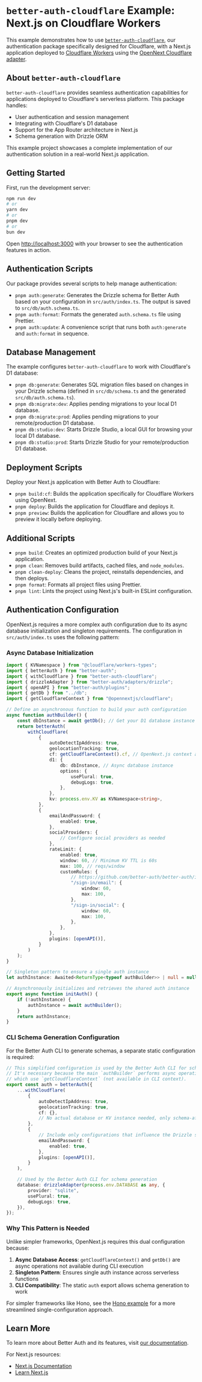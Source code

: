 # `better-auth-cloudflare` Example: Next.js on Cloudflare Workers

This example demonstrates how to use [`better-auth-cloudflare`](https://github.com/better-auth/better-auth), our authentication package specifically designed for Cloudflare, with a Next.js application deployed to [Cloudflare Workers](https://workers.cloudflare.com/) using the [OpenNext Cloudflare adapter](https://github.com/opennextjs/opennextjs-cloudflare).

## About `better-auth-cloudflare`

`better-auth-cloudflare` provides seamless authentication capabilities for applications deployed to Cloudflare's serverless platform. This package handles:

- User authentication and session management
- Integrating with Cloudflare's D1 database
- Support for the App Router architecture in Next.js
- Schema generation with Drizzle ORM

This example project showcases a complete implementation of our authentication solution in a real-world Next.js application.

## Getting Started

First, run the development server:

```bash
npm run dev
# or
yarn dev
# or
pnpm dev
# or
bun dev
```

Open [http://localhost:3000](http://localhost:3000) with your browser to see the authentication features in action.

## Authentication Scripts

Our package provides several scripts to help manage authentication:

- `pnpm auth:generate`: Generates the Drizzle schema for Better Auth based on your configuration in `src/auth/index.ts`. The output is saved to `src/db/auth.schema.ts`.
- `pnpm auth:format`: Formats the generated `auth.schema.ts` file using Prettier.
- `pnpm auth:update`: A convenience script that runs both `auth:generate` and `auth:format` in sequence.

## Database Management

The example configures `better-auth-cloudflare` to work with Cloudflare's D1 database:

- `pnpm db:generate`: Generates SQL migration files based on changes in your Drizzle schema (defined in `src/db/schema.ts` and the generated `src/db/auth.schema.ts`).
- `pnpm db:migrate:dev`: Applies pending migrations to your local D1 database.
- `pnpm db:migrate:prod`: Applies pending migrations to your remote/production D1 database.
- `pnpm db:studio:dev`: Starts Drizzle Studio, a local GUI for browsing your local D1 database.
- `pnpm db:studio:prod`: Starts Drizzle Studio for your remote/production D1 database.

## Deployment Scripts

Deploy your Next.js application with Better Auth to Cloudflare:

- `pnpm build:cf`: Builds the application specifically for Cloudflare Workers using OpenNext.
- `pnpm deploy`: Builds the application for Cloudflare and deploys it.
- `pnpm preview`: Builds the application for Cloudflare and allows you to preview it locally before deploying.

## Additional Scripts

- `pnpm build`: Creates an optimized production build of your Next.js application.
- `pnpm clean`: Removes build artifacts, cached files, and `node_modules`.
- `pnpm clean-deploy`: Cleans the project, reinstalls dependencies, and then deploys.
- `pnpm format`: Formats all project files using Prettier.
- `pnpm lint`: Lints the project using Next.js's built-in ESLint configuration.

## Authentication Configuration

OpenNext.js requires a more complex auth configuration due to its async database initialization and singleton requirements. The configuration in `src/auth/index.ts` uses the following pattern:

### Async Database Initialization

```typescript
import { KVNamespace } from "@cloudflare/workers-types";
import { betterAuth } from "better-auth";
import { withCloudflare } from "better-auth-cloudflare";
import { drizzleAdapter } from "better-auth/adapters/drizzle";
import { openAPI } from "better-auth/plugins";
import { getDb } from "../db";
import { getCloudflareContext } from "@opennextjs/cloudflare";

// Define an asynchronous function to build your auth configuration
async function authBuilder() {
    const dbInstance = await getDb(); // Get your D1 database instance
    return betterAuth(
        withCloudflare(
            {
                autoDetectIpAddress: true,
                geolocationTracking: true,
                cf: getCloudflareContext().cf, // OpenNext.js context access
                d1: {
                    db: dbInstance, // Async database instance
                    options: {
                        usePlural: true,
                        debugLogs: true,
                    },
                },
                kv: process.env.KV as KVNamespace<string>,
            },
            {
                emailAndPassword: {
                    enabled: true,
                },
                socialProviders: {
                    // Configure social providers as needed
                },
                rateLimit: {
                    enabled: true,
                    window: 60, // Minimum KV TTL is 60s
                    max: 100, // reqs/window
                    customRules: {
                        // https://github.com/better-auth/better-auth/issues/5452
                        "/sign-in/email": {
                            window: 60,
                            max: 100,
                        },
                        "/sign-in/social": {
                            window: 60,
                            max: 100,
                        },
                    },
                },
                plugins: [openAPI()],
            }
        )
    );
}

// Singleton pattern to ensure a single auth instance
let authInstance: Awaited<ReturnType<typeof authBuilder>> | null = null;

// Asynchronously initializes and retrieves the shared auth instance
export async function initAuth() {
    if (!authInstance) {
        authInstance = await authBuilder();
    }
    return authInstance;
}
```

### CLI Schema Generation Configuration

For the Better Auth CLI to generate schemas, a separate static configuration is required:

```typescript
// This simplified configuration is used by the Better Auth CLI for schema generation.
// It's necessary because the main `authBuilder` performs async operations like `getDb()`
// which use `getCloudflareContext` (not available in CLI context).
export const auth = betterAuth({
    ...withCloudflare(
        {
            autoDetectIpAddress: true,
            geolocationTracking: true,
            cf: {},
            // No actual database or KV instance needed, only schema-affecting options
        },
        {
            // Include only configurations that influence the Drizzle schema
            emailAndPassword: {
                enabled: true,
            },
            plugins: [openAPI()],
        }
    ),

    // Used by the Better Auth CLI for schema generation
    database: drizzleAdapter(process.env.DATABASE as any, {
        provider: "sqlite",
        usePlural: true,
        debugLogs: true,
    }),
});
```

### Why This Pattern is Needed

Unlike simpler frameworks, OpenNext.js requires this dual configuration because:

1. **Async Database Access**: `getCloudflareContext()` and `getDb()` are async operations not available during CLI execution
2. **Singleton Pattern**: Ensures single auth instance across serverless functions
3. **CLI Compatibility**: The static `auth` export allows schema generation to work

For simpler frameworks like Hono, see the [Hono example](../hono/README.md) for a more streamlined single-configuration approach.

## Learn More

To learn more about Better Auth and its features, visit [our documentation](https://github.com/better-auth/better-auth).

For Next.js resources:

- [Next.js Documentation](https://nextjs.org/docs)
- [Learn Next.js](https://nextjs.org/learn)
